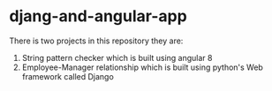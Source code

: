 # djang-and-angular-app

There is two projects in this repository they are:

1. String pattern checker which is built using angular 8
2. Employee-Manager relationship which is built using python's
   Web framework called Django
